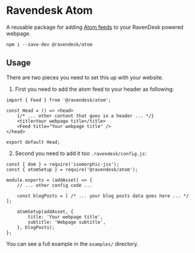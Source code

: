 # Ravendesk Atom

A reusable package for adding [Atom feeds](https://tools.ietf.org/html/rfc4287) to your RavenDesk powered webpage.

```
npm i --save-dev @ravendesk/atom
```

## Usage
There are two pieces you need to set this up with your website.

1. First you need to add the atom feed to your header as following:

```
import { Feed } from '@ravendesk/atom';

const Head = () => <head>
	{/* ... other content that goes in a header ... */}
	<title>Your webpage title</title>
	<Feed title="Your webpage title" />
</head>

export default Head;
```

2. Second you need to add it too `.ravendesk/config.js`:

```
const { dom } = require('isomorphic-jsx');
const { atomSetup } = require('@ravendesk/atom');

module.exports = (addAsset) => {
	// ... other config code ...

	const blogPosts = [ /* ... your blog posts data goes here ... */ ];

	atomSetup(addAsset, {
		title: 'Your webpage title',
		subtitle: 'Webpage subtitle',
	}, blogPosts);
};
```

You can see a full example in the `examples/` directory.
